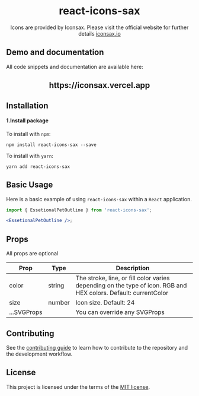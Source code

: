 <h1 style="text-align: center;">react-icons-sax</h1>

<div style="text-align: center;">

Icons are provided by Iconsax. Please visit the official website for further details [iconsax.io](https://iconsax.io/)

</div>

## Demo and documentation

All code snippets and documentation are available here:

<h2 style="text-align: center;">https://iconsax.vercel.app</h2>

## Installation

#### 1.Install package

To install with `npm`:

    npm install react-icons-sax --save

To install with `yarn`:

    yarn add react-icons-sax

## Basic Usage

Here is a basic example of using `react-icons-sax` within a `React` application.

```jsx
import { EssetionalPetOutline } from 'react-icons-sax';

<EssetionalPetOutline />;
```

## Props

All props are optional

| Prop        | Type   | Description                                                                                                     |
| ----------- | ------ | --------------------------------------------------------------------------------------------------------------- |
| color       | string | The stroke, line, or fill color varies depending on the type of icon. RGB and HEX colors. Default: currentColor |
| size        | number | Icon size. Default: 24                                                                                          |
| ...SVGProps |        | You can override any SVGProps                                                                                   |

## Contributing

See the [contributing guide](CONTRIBUTING.md) to learn how to contribute to the repository and the development workflow.

## License

This project is licensed under the terms of the [MIT license](/LICENSE).
